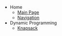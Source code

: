 - Home
    - [Main Page](index.md)
    - [Navigation](navigation.md)
- Dynamic Programming
    - [Knapsack](dp/knapsack.md)